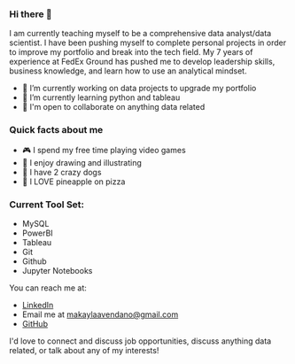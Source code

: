 ### Hi there 👋

I am currently teaching myself to be a comprehensive data analyst/data scientist. I have been pushing myself to complete personal projects in order to improve my portfolio and break into the tech field. My 7 years of experience at FedEx Ground has pushed me to develop leadership skills, business knowledge, and learn how to use an analytical mindset. 

- 🔭 I’m currently working on data projects to upgrade my portfolio
- 🌱 I’m currently learning python and tableau 
- 🤝 I'm open to collaborate on anything data related 

### Quick facts about me 
- 🎮 I spend my free time playing video games 
- 🎨 I enjoy drawing and illustrating 
- 🐶 I have 2 crazy dogs
- 🍕 I LOVE pineapple on pizza 

### Current Tool Set: 
- MySQL 
- PowerBI
- Tableau 
- Git 
- Github
- Jupyter Notebooks 

You can reach me at: 
- [LinkedIn](https://www.linkedin.com/in/avendanom/)
- Email me at makaylaavendano@gmail.com 
- [GitHub](https://github.com/makavendano)

I'd love to connect and discuss job opportunities, discuss anything data related, or talk about any of my interests! 
